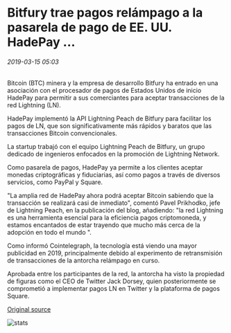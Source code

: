 # Bitfury trae pagos relámpago a la pasarela de pago de EE. UU. HadePay ...

###### 2019-03-15 05:03

Bitcoin (BTC) minera y la empresa de desarrollo Bitfury ha entrado en una asociación con el procesador de pagos de Estados Unidos de inicio HadePay para permitir a sus comerciantes para aceptar transacciones de la red Lightning (LN).

HadePay implementó la API Lightning Peach de Bitfury para facilitar los pagos de LN, que son significativamente más rápidos y baratos que las transacciones Bitcoin convencionales.

La startup trabajó con el equipo Lightning Peach de Bitfury, un grupo dedicado de ingenieros enfocados en la promoción de Lightning Network.

Como pasarela de pagos, HadePay ya permite a los clientes aceptar monedas criptográficas y fiduciarias, así como pagos a través de diversos servicios, como PayPal y Square.

"La amplia red de HadePay ahora podrá aceptar Bitcoin sabiendo que la transacción se realizará casi de inmediato", comentó Pavel Prikhodko, jefe de Lightning Peach, en la publicación del blog, añadiendo: "la red Lightning es una herramienta esencial para la eficiencia pagos criptomoneda, y estamos encantados de estar trayendo que mucho más cerca de la adopción en todo el mundo ".

Como informó Cointelegraph, la tecnología está viendo una mayor publicidad en 2019, principalmente debido al experimento de retransmisión de transacciones de la antorcha relámpago en curso.

Aprobada entre los participantes de la red, la antorcha ha visto la propiedad de figuras como el CEO de Twitter Jack Dorsey, quien posteriormente se comprometió a implementar pagos LN en Twitter y la plataforma de pagos Square.

[Original source](https://cointelegraph.com/news/bitfury-brings-lightning-payments-to-us-payment-gateway-hadepay)

![stats](https://c.statcounter.com/11760860/0/a89fa40b/1/ "stats")